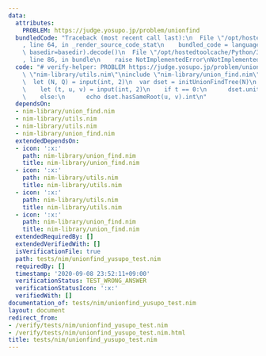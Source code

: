 ```yaml
---
data:
  attributes:
    PROBLEM: https://judge.yosupo.jp/problem/unionfind
  bundledCode: "Traceback (most recent call last):\n  File \"/opt/hostedtoolcache/Python/3.8.5/x64/lib/python3.8/site-packages/onlinejudge_verify/documentation/build.py\"\
    , line 64, in _render_source_code_stat\n    bundled_code = language.bundle(stat.path,\
    \ basedir=basedir).decode()\n  File \"/opt/hostedtoolcache/Python/3.8.5/x64/lib/python3.8/site-packages/onlinejudge_verify/languages/nim.py\"\
    , line 86, in bundle\n    raise NotImplementedError\nNotImplementedError\n"
  code: "# verify-helper: PROBLEM https://judge.yosupo.jp/problem/unionfind\n\ninclude\
    \ \"nim-library/utils.nim\"\ninclude \"nim-library/union_find.nim\"\n\nwhen isMainModule:\n\
    \  let (N, Q) = input(int, 2)\n  var dset = initUnionFindTree(N)\n  for i in 0..<Q:\n\
    \    let (t, u, v) = input(int, 2)\n    if t == 0:\n      dset.uniteNode(u, v)\n\
    \    else:\n      echo dset.hasSameRoot(u, v).int\n"
  dependsOn:
  - nim-library/union_find.nim
  - nim-library/utils.nim
  - nim-library/utils.nim
  - nim-library/union_find.nim
  extendedDependsOn:
  - icon: ':x:'
    path: nim-library/union_find.nim
    title: nim-library/union_find.nim
  - icon: ':x:'
    path: nim-library/utils.nim
    title: nim-library/utils.nim
  - icon: ':x:'
    path: nim-library/utils.nim
    title: nim-library/utils.nim
  - icon: ':x:'
    path: nim-library/union_find.nim
    title: nim-library/union_find.nim
  extendedRequiredBy: []
  extendedVerifiedWith: []
  isVerificationFile: true
  path: tests/nim/unionfind_yusupo_test.nim
  requiredBy: []
  timestamp: '2020-09-08 23:52:11+09:00'
  verificationStatus: TEST_WRONG_ANSWER
  verificationStatusIcon: ':x:'
  verifiedWith: []
documentation_of: tests/nim/unionfind_yusupo_test.nim
layout: document
redirect_from:
- /verify/tests/nim/unionfind_yusupo_test.nim
- /verify/tests/nim/unionfind_yusupo_test.nim.html
title: tests/nim/unionfind_yusupo_test.nim
---
```

